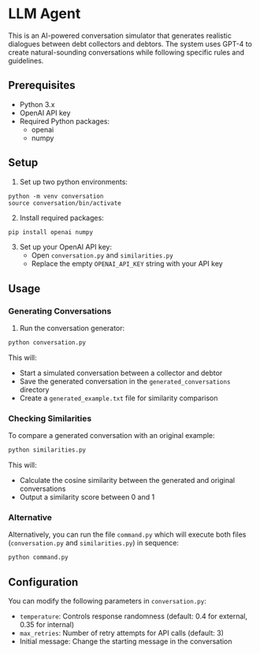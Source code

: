 # LLM Agent

This is an AI-powered conversation simulator that generates realistic dialogues between debt collectors and debtors. The system uses GPT-4 to create natural-sounding conversations while following specific rules and guidelines.

## Prerequisites

- Python 3.x
- OpenAI API key
- Required Python packages:
  - openai
  - numpy

## Setup

1. Set up two python environments:
```
python -m venv conversation
source conversation/bin/activate
```

2. Install required packages:
```bash
pip install openai numpy
```

3. Set up your OpenAI API key:
   - Open `conversation.py` and `similarities.py`
   - Replace the empty `OPENAI_API_KEY` string with your API key


## Usage

### Generating Conversations

1. Run the conversation generator:
```bash
python conversation.py
```

This will:
- Start a simulated conversation between a collector and debtor
- Save the generated conversation in the `generated_conversations` directory
- Create a `generated_example.txt` file for similarity comparison

### Checking Similarities

To compare a generated conversation with an original example:
```bash
python similarities.py
```

This will:
- Calculate the cosine similarity between the generated and original conversations
- Output a similarity score between 0 and 1

### Alternative

Alternatively, you can run the file `command.py` which will execute both files (`conversation.py` and `similarities.py`) in sequence:
```bash
python command.py
```

## Configuration

You can modify the following parameters in `conversation.py`:
- `temperature`: Controls response randomness (default: 0.4 for external, 0.35 for internal)
- `max_retries`: Number of retry attempts for API calls (default: 3)
- Initial message: Change the starting message in the conversation
